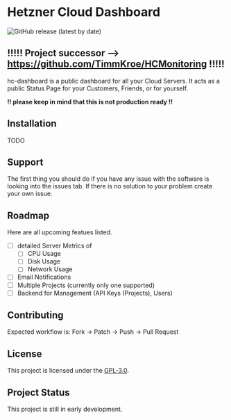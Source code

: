 # Hetzner Cloud Dashboard
![GitHub release (latest by date)](https://img.shields.io/github/v/release/timmkroe/hc-dashboard?style=flat-square)

## !!!!! Project successor --> https://github.com/TimmKroe/HCMonitoring !!!!!



hc-dashboard is a public dashboard for all your Cloud Servers.
It acts as a public Status Page for your Customers, Friends, or for yourself.

**!! please keep in mind that this is not production ready !!**

## Installation
TODO

## Support
The first thing you should do if you have any issue with the software is looking into the issues tab. If there is no solution to your problem create your own issue.

## Roadmap
Here are all upcoming featues listed.
- [ ] detailed Server Metrics of
    - [ ] CPU Usage
    - [ ] Disk Usage
    - [ ] Network Usage
- [ ] Email Notifications
- [ ] Multiple Projects (currently only one supported)
- [ ] Backend for Management (API Keys (Projects), Users)

## Contributing
Expected workflow is: Fork -> Patch -> Push -> Pull Request

## License
This project is licensed under the [GPL-3.0](https://github.com/TimmKroe/hc-dashboard/blob/master/LICENSE).

## Project Status
This project is still in early development.

